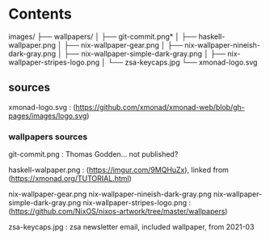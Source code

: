# Contents
images/
├── wallpapers/
│   ├── git-commit.png*
│   ├── haskell-wallpaper.png
│   ├── nix-wallpaper-gear.png
│   ├── nix-wallpaper-nineish-dark-gray.png
│   ├── nix-wallpaper-simple-dark-gray.png
│   ├── nix-wallpaper-stripes-logo.png
│   └── zsa-keycaps.jpg
└── xmonad-logo.svg

## sources
xmonad-logo.svg 
: (https://github.com/xmonad/xmonad-web/blob/gh-pages/images/logo.svg)

### wallpapers sources
git-commit.png
: Thomas Godden... not published?

haskell-walpaper.png
: (https://imgur.com/9MQHuZx), linked from (https://xmonad.org/TUTORIAL.html)

nix-wallpaper-gear.png nix-wallpaper-nineish-dark-gray.png
nix-wallpaper-simple-dark-gray.png nix-wallpaper-stripes-logo.png
: (https://github.com/NixOS/nixos-artwork/tree/master/wallpapers)

zsa-keycaps.jpg
: zsa newsletter email, included wallpaper, from 2021-03

